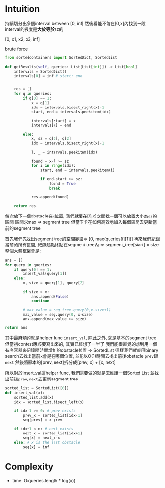 # Intuition

持續切分出多個interval between [0, inf]
然後看能不能在[0,x]內找到一段interval的長度是**大於等於**sz的

[0, x1, x2, x3, inf]

brute force:

```py
from sortedcontainers import SortedDict, SortedList
            
def getResults(self, queries: List[List[int]]) -> List[bool]:
    intervals = SortedDict()
    intervals[0] = inf # start: end


    res = []
    for q in queries:
        if q[0] == 1:
            x = q[1]
            idx = intervals.bisect_right(x)-1
            start, end = intervals.peekitem(idx)

            intervals[start] = x
            intervals[x] = end

        else:
            x, sz = q[1], q[2]
            idx = intervals.bisect_right(x)-1

            l, _ = intervals.peekitem(idx)

            found = x-l >= sz
            for i in range(idx):
                start, end = intervals.peekitem(i)

                if end-start >= sz:
                    found = True
                    break

            res.append(found)

    return res 
```

每次放下一個obstacle在`x`位置, 我們就要在[0,x]之間找一個可以放置大小為`sz`的區間
區間求max => segment tree
但當下卡在如何高效地加入每個區間去更新當前的segment tree

首先我們先找出segment tree的空間範圍=> [0, max(queries[i][1])]
再來我們紀錄當前的所有區間, 紀錄起點終點在segment tree內 => segment_tree[start] = size
整個大體框架會是:

```py
ans = []
for query in queries:
    if query[0] == 1:
        insert_val(query[1])
    else:
        x, size = query[1], query[2]

        if size > x:
            ans.append(False)
            continue

        # max_value = seg_tree.query(0,x-size+1)
        max_value = seg.query(0, x-size)
        ans.append(max_value >= size)

return ans
```

其中最麻煩的就是helper func `insert_val`, 除此之外, 就是基本的segment tree
但當初contest應該要寫出來的, 其實已經想了一半了
我們能很直覺的想到用一個有序容器來記錄隨時間增加的obstacle位置 => SortedList
這樣我們就能用binary search去找出當前`x`會是在哪個位置, 並能以O(1)時間去找出前後obstacle `prev`跟`next`
然後將原本的[prev, next]拆分成[prev, x] + [x, next]

所以對於insert_val這helper func, 我們需要做的就是去維護一個Sorted List
並找出前後`prev`, `next`去更新segment tree
```py
sorted_list = SortedList([0])
def insert_val(x):
    sorted_list.add(x)
    idx = sorted_list.bisect_left(x)

    if idx-1 >= 0: # prev exists
        prev_x = sorted_list[idx-1]
        seg[prev] = x-prev

    if idx+1 < n: # next exists
        next_x = sorted_list[idx+1]
        seg[x] = next_x-x
    else: # x is the last obstacle
        seg[x] = inf
```

# Complexity

- time: O(queries.length * log(x))